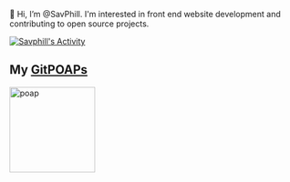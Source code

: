 👋 Hi, I’m @SavPhill. I'm interested in front end website development and contributing to open source projects.

[![Savphill's Activity](https://activity-graph.herokuapp.com/graph?username=savphill&theme=dracula)](https://github.com/ashutosh00710/github-readme-activity-graph)

## My [GitPOAPs](https://www.gitpoap.io/)
<p><a href="https://www.gitpoap.io/gp/74"><img src="https://assets.poap.xyz/gitpoap-2022-ethereumorg-contributor-2022-logo-1649270203770.png"  alt="poap" height="150" width="150"></a> </p>
